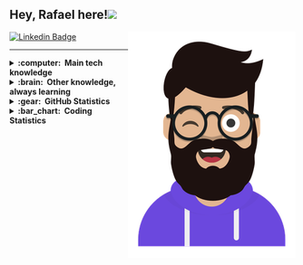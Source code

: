 ## Hey, Rafael here!<img src="https://media.giphy.com/media/hvRJCLFzcasrR4ia7z/giphy.gif" width="25px">

<img src = 'https://github.com/rmneves92/rmneves92/blob/main/images/avatar.png?raw=true' alt='Rafael Neves' align='right'/>

[![Linkedin Badge](https://img.shields.io/badge/LinkedIn-0077B5?style=for-the-badge&logo=linkedin&logoColor=white)](https://www.linkedin.com/in/rmneves/) 
<!-- [![Outlook Badge](https://img.shields.io/badge/Microsoft_Outlook-0078D4?style=for-the-badge&logo=microsoft-outlook&logoColor=white&link=mailto:rafael.moraisneves@outlook.com)](mailto:rafael.moraisneves@outlook.com)  -->

<hr/>

<details>
  <summary><b>:computer: &nbsp;Main tech knowledge</b></summary>
  <br/>


![React](https://img.shields.io/badge/React-20232A?style=for-the-badge&logo=react&logoColor=61DAFB)&nbsp;
![NextJS](https://img.shields.io/badge/next.js-000000?style=for-the-badge&logo=nextdotjs&logoColor=white)&nbsp;
![Angular](https://img.shields.io/badge/Angular-DD0031?style=for-the-badge&logo=angular&logoColor=white)&nbsp;
![React Native](https://img.shields.io/badge/React_Native-20232A?style=for-the-badge&logo=react&logoColor=61DAFB)&nbsp;\
![Redux](https://img.shields.io/badge/Redux-593D88?style=for-the-badge&logo=redux&logoColor=white)&nbsp;
![HTML5](https://img.shields.io/badge/HTML5-E34F26?style=for-the-badge&logo=html5&logoColor=white)&nbsp;
![CSS3](https://img.shields.io/badge/CSS3-1572B6?style=for-the-badge&logo=css3&logoColor=white)&nbsp;
![JavaScript](https://img.shields.io/badge/JavaScript-F7DF1E?style=for-the-badge&logo=javascript&logoColor=black)&nbsp;\
![TypeScript](https://img.shields.io/badge/TypeScript-007ACC?style=for-the-badge&logo=typescript&logoColor=white)&nbsp;
![Cypress](https://img.shields.io/badge/Cypress-17202C?style=for-the-badge&logo=cypress&logoColor=white)&nbsp;
![Git](https://img.shields.io/badge/Git-F05032?style=for-the-badge&logo=git&logoColor=white)&nbsp;
![Styled-Components](https://img.shields.io/badge/styled--components-DB7093?style=for-the-badge&logo=styled-components&logoColor=white)&nbsp;\
![GRAPHQL](https://img.shields.io/badge/GraphQl-E10098?style=for-the-badge&logo=graphql&logoColor=white)&nbsp;
![Sass](https://img.shields.io/badge/Sass-CC6699?style=for-the-badge&logo=sass&logoColor=white)&nbsp;  
  
</details>

<details>
  <summary><b>:brain: &nbsp;Other knowledge, always learning</b></summary>
  <br/>
  
![AWS](https://img.shields.io/badge/Amazon_AWS-232F3E?style=for-the-badge&logo=amazon-aws&logoColor=white)&nbsp;
![Tailwind](https://img.shields.io/badge/Tailwind_CSS-38B2AC?style=for-the-badge&logo=tailwind-css&logoColor=white)&nbsp;
![Bootstrap](https://img.shields.io/badge/Bootstrap-563D7C?style=for-the-badge&logo=bootstrap&logoColor=white)&nbsp;
![jQuery](https://img.shields.io/badge/jQuery-0769AD?style=for-the-badge&logo=jquery&logoColor=white)&nbsp;\
![Jest](https://img.shields.io/badge/Jest-C21325?style=for-the-badge&logo=jest&logoColor=white)&nbsp;
![GitHub](https://img.shields.io/badge/GitHub-100000?style=for-the-badge&logo=github&logoColor=white)&nbsp;
![Linux](https://img.shields.io/badge/Linux-FCC624?style=for-the-badge&logo=linux&logoColor=black)
![VSCode](https://img.shields.io/badge/Visual_Studio_Code-0078D4?style=for-the-badge&logo=visual%20studio%20code&logoColor=white)&nbsp;\
![Arduino](https://img.shields.io/badge/Arduino_IDE-00979D?style=for-the-badge&logo=arduino&logoColor=white)&nbsp;
![NodeJS](https://img.shields.io/badge/Node.js-339933?style=for-the-badge&logo=nodedotjs&logoColor=white)&nbsp;

</details>

<details>
  <summary><b>:gear: &nbsp;GitHub Statistics</b></summary>
  <br/><br/><br/><br/>
    <p align="center">
        <img height="137px" src="https://github-readme-streak-stats.herokuapp.com/?user=rmneves92&hide_border=true&theme=nightowl" />
    </p>
    <p align="center">
        <img height="137px" src="https://github-readme-stats.vercel.app/api?username=rmneves92&hide_title=true&hide_border=true&show_icons=true&include_all_commits=true&count_private=true&line_height=21&theme=nightowl" /> <img height="137px" src="https://github-readme-stats.vercel.app/api/top-langs/?username=rmneves92&hide=html&hide_title=true&hide_border=true&layout=compact&langs_count=8&theme=nightowl" />
    </p>
</details>

<details>
  <summary><b>:bar_chart: &nbsp;Coding Statistics</b></summary>
  <br/>
  
<!--START_SECTION:waka-->
![Profile Views](http://img.shields.io/badge/Profile%20Views-4-blue)

**I'm an Early 🐤** 

```text
🌞 Morning    62 commits     ████████░░░░░░░░░░░░░░░░░   33.33% 
🌆 Daytime    69 commits     █████████░░░░░░░░░░░░░░░░   37.1% 
🌃 Evening    50 commits     ██████░░░░░░░░░░░░░░░░░░░   26.88% 
🌙 Night      5 commits      ░░░░░░░░░░░░░░░░░░░░░░░░░   2.69%

```
📅 **I'm Most Productive on Saturday** 

```text
Monday       25 commits     ███░░░░░░░░░░░░░░░░░░░░░░   13.44% 
Tuesday      25 commits     ███░░░░░░░░░░░░░░░░░░░░░░   13.44% 
Wednesday    30 commits     ████░░░░░░░░░░░░░░░░░░░░░   16.13% 
Thursday     27 commits     ███░░░░░░░░░░░░░░░░░░░░░░   14.52% 
Friday       18 commits     ██░░░░░░░░░░░░░░░░░░░░░░░   9.68% 
Saturday     36 commits     ████░░░░░░░░░░░░░░░░░░░░░   19.35% 
Sunday       25 commits     ███░░░░░░░░░░░░░░░░░░░░░░   13.44%

```


📊 **This Week I Spent My Time On** 

```text
💬 Programming Languages: 
SCSS                     5 hrs 44 mins       ███████░░░░░░░░░░░░░░░░░░   31.06% 
JavaScript               4 hrs 21 mins       ██████░░░░░░░░░░░░░░░░░░░   23.58% 
JSON                     2 hrs 59 mins       ████░░░░░░░░░░░░░░░░░░░░░   16.19% 
TypeScript               2 hrs 29 mins       ███░░░░░░░░░░░░░░░░░░░░░░   13.5% 
HTML                     1 hr 49 mins        ██░░░░░░░░░░░░░░░░░░░░░░░   9.86%

🔥 Editors: 
VS Code                  18 hrs 28 mins      █████████████████████████   100.0%

```


 Last Updated on 07/09/2021
<!--END_SECTION:waka-->
</details>



<br/>

<!-- <p align="right">
<img src="https://komarev.com/ghpvc/?username=rmneves92&style=plastic&label=Views"><img>
</p> -->
